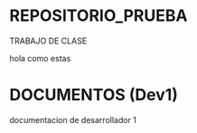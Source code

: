 # REPOSITORIO_PRUEBA
TRABAJO DE CLASE

hola como estas

# DOCUMENTOS (Dev1) 
documentacion de desarrollador 1